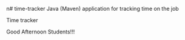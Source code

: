 n# time-tracker
Java (Maven) application for tracking time on the job

Time tracker

Good Afternoon Students!!!
